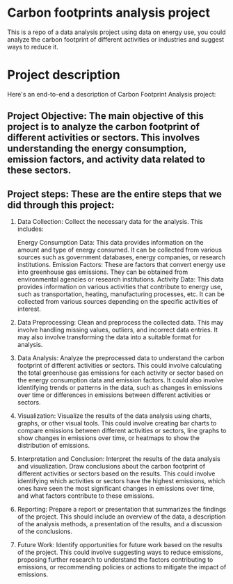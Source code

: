 # Carbon footprints analysis project
 This is a repo of a data analysis project using data on energy use, you could analyze the carbon footprint of different activities or industries and suggest ways to reduce it.
# Project description
Here's an end-to-end a description of Carbon Footprint Analysis project:

## **Project Objective**: The main objective of this project is to analyze the carbon footprint of different activities or sectors. This involves understanding the energy consumption, emission factors, and activity data related to these sectors.

## **Project steps**: These are the entire steps that we did through this project:

1. Data Collection: Collect the necessary data for the analysis. This includes:

    Energy Consumption Data: This data provides information on the amount and type of energy consumed. It can be collected from various sources such as government databases, energy companies, or research institutions.
    Emission Factors: These are factors that convert energy use into greenhouse gas emissions. They can be obtained from environmental agencies or research institutions.
    Activity Data: This data provides information on various activities that contribute to energy use, such as transportation, heating, manufacturing processes, etc. It can be collected from various sources depending on the specific activities of interest.

3. Data Preprocessing: Clean and preprocess the collected data. This may involve handling missing values, outliers, and incorrect data entries. It may also involve transforming the data into a suitable format for analysis.
4. Data Analysis: Analyze the preprocessed data to understand the carbon footprint of different activities or sectors. This could involve calculating the total greenhouse gas emissions for each activity or sector based on the energy consumption data and emission factors. It could also involve identifying trends or patterns in the data, such as changes in emissions over time or differences in emissions between different activities or sectors.
5. Visualization: Visualize the results of the data analysis using charts, graphs, or other visual tools. This could involve creating bar charts to compare emissions between different activities or sectors, line graphs to show changes in emissions over time, or heatmaps to show the distribution of emissions.
6. Interpretation and Conclusion: Interpret the results of the data analysis and visualization. Draw conclusions about the carbon footprint of different activities or sectors based on the results. This could involve identifying which activities or sectors have the highest emissions, which ones have seen the most significant changes in emissions over time, and what factors contribute to these emissions.
7. Reporting: Prepare a report or presentation that summarizes the findings of the project. This should include an overview of the data, a description of the analysis methods, a presentation of the results, and a discussion of the conclusions.
8. Future Work: Identify opportunities for future work based on the results of the project. This could involve suggesting ways to reduce emissions, proposing further research to understand the factors contributing to emissions, or recommending policies or actions to mitigate the impact of emissions.
